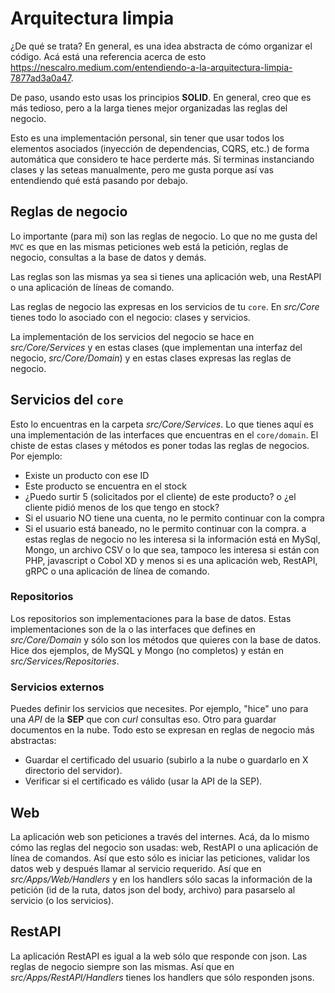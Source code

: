 # Arquitectura limpia
¿De qué se trata? En general, es una idea abstracta de cómo organizar el código. Acá está una referencia acerca de esto https://nescalro.medium.com/entendiendo-a-la-arquitectura-limpia-7877ad3a0a47.

De paso, usando esto usas los principios **SOLID**. En general, creo que es más tedioso, pero a la larga tienes mejor organizadas las reglas del negocio.

Esto es una implementación personal, sin tener que usar todos los elementos asociados (inyección de dependencias, CQRS, etc.) de forma automática que considero te hace perderte más. Sí terminas instanciando clases y las seteas manualmente, pero me gusta porque así vas entendiendo qué está pasando por debajo.

## Reglas de negocio
Lo importante (para mi) son las reglas de negocio. Lo que no me gusta del `MVC` es que en las mismas peticiones web está la petición, reglas de negocio, consultas a la base de datos y demás.

Las reglas son las mismas ya sea si tienes una aplicación web, una RestAPI o una aplicación de líneas de comando.

Las reglas de negocio las expresas en los servicios de tu `core`. En *src/Core* tienes todo lo asociado con el negocio: clases y servicios.

La implementación de los servicios del negocio se hace en *src/Core/Services* y en estas clases (que implementan una interfaz del negocio, *src/Core/Domain*) y en estas clases expresas las reglas de negocio.

## Servicios del `core`
Esto lo encuentras en la carpeta *src/Core/Services*. Lo que tienes aquí es una implementación de las interfaces que encuentras en el `core/domain`. El chiste de estas clases y métodos es poner todas las reglas de negocios. Por ejemplo:
- Existe un producto con ese ID
- Este producto se encuentra en el stock
- ¿Puedo surtir 5 (solicitados por el cliente) de este producto? o ¿el cliente pidió menos de los que tengo en stock?
- Si el usuario NO tiene una cuenta, no le permito continuar con la compra
- Si el usuario está baneado, no le permito continuar con la compra.
a estas reglas de negocio no les interesa si la información está en MySql, Mongo, un archivo CSV o lo que sea, tampoco les interesa si están con PHP, javascript o Cobol XD y menos si es una aplicación web, RestAPI, gRPC o una aplicación de línea de comando.

### Repositorios
Los repositorios son implementaciones para la base de datos. Estas implementaciones son de la o las interfaces que defines en *src/Core/Domain* y sólo son los métodos que quieres con la base de datos. Hice dos ejemplos, de MySQL y Mongo (no completos) y están en *src/Services/Repositories*.

### Servicios externos
Puedes definir los servicios que necesites. Por ejemplo, "hice" uno para una *API* de la **SEP** que con *curl* consultas eso. Otro para guardar documentos en la nube. Todo esto se expresan en reglas de negocio más abstractas:
- Guardar el certificado del usuario (subirlo a la nube o guardarlo en X directorio del servidor).
- Verificar si el certificado es válido (usar la API de la SEP).

## Web
La aplicación web son peticiones a través del internes. Acá, da lo mismo cómo las reglas del negocio son usadas: web, RestAPI o una aplicación de línea de comandos. Así que esto sólo es iniciar las peticiones, validar los datos web y después llamar al servicio requerido. Así que en *src/Apps/Web/Handlers* y en los handlers sólo sacas la información de la petición (id de la ruta, datos json del body, archivo) para pasarselo al servicio (o los servicios).

## RestAPI
La aplicación RestAPI es igual a la web sólo que responde con json. Las reglas de negocio siempre son las mismas. Así que en *src/Apps/RestAPI/Handlers* tienes los handlers que sólo responden jsons.
